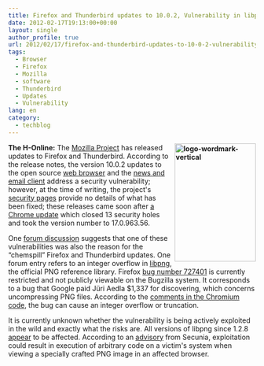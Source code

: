 ```yaml
---
title: Firefox and Thunderbird updates to 10.0.2, Vulnerability in libpng
date: 2012-02-17T19:13:00+00:00
layout: single
author_profile: true
url: 2012/02/17/firefox-and-thunderbird-updates-to-10-0-2-vulnerability-in-libpng/
tags:
  - Browser
  - Firefox
  - Mozilla
  - software
  - Thunderbird
  - Updates
  - Vulnerability
lang: en
category: 
  - techblog
---
```

**[<img title="logo-wordmark-vertical" border="0" alt="logo-wordmark-vertical" align="right" src="http://lh4.ggpht.com/-nwApNWDc8zw/Tz6fwFixzGI/AAAAAAAAE3c/VAQNxaQWehg/logo-wordmark-vertical_thumb%25255B1%25255D.png?imgmax=800" width="165" height="240" />](http://lh3.ggpht.com/-VmFnR8nXEUM/Tz6fnZ0bazI/AAAAAAAAE3U/qdyUHKV0qGA/s1600-h/logo-wordmark-vertical%25255B3%25255D.png)The H-Online:** The [Mozilla Project](http://www.mozilla.org/) has released updates to Firefox and Thunderbird. According to the release notes, the version 10.0.2 updates to the open source [web browser](http://www.mozilla.org/en-US/firefox/10.0.2/releasenotes/) and the [news and email client](http://www.mozilla.org/en-US/thunderbird/10.0.2/releasenotes/) address a security vulnerability; however, at the time of writing, the project's [security pages](https://www.mozilla.org/security/known-vulnerabilities/) provide no details of what has been fixed; these releases came soon after [a Chrome update](http://www.h-online.com/news/item/Flash-Player-update-plugs-exploited-hole-1435494.html) which closed 13 security holes and took the version number to 17.0.963.56. 

One [forum discussion](http://forums.mozillazine.org/viewtopic.php?f=7&t=2429423) suggests that one of these vulnerabilities was also the reason for the “chemspill” Firefox and Thunderbird updates. One forum entry refers to an integer overflow in [libpng](http://www.libpng.org/pub/png/libpng.html), the official PNG reference library. Firefox [bug number 727401](https://bugzilla.mozilla.org/show_bug.cgi?id=727401) is currently restricted and not publicly viewable on the Bugzilla system. It corresponds to a bug that Google paid Jüri Aedla $1,337 for discovering, which concerns uncompressing PNG files. According to the [comments in the Chromium code](http://codereview.chromium.org/9363013/diff/2002/third_party/libpng/pngrutil.c), the bug can cause an integer overflow or truncation. 

It is currently unknown whether the vulnerability is being actively exploited in the wild and exactly what the risks are. All versions of libpng since 1.2.8 [appear](http://www.securityfocus.com/bid/52049) to be affected. According to an [advisory](http://packetstormsecurity.org/files/109822/Secunia-Security-Advisory-48026.html) from Secunia, exploitation could result in execution of arbitrary code on a victim's system when viewing a specially crafted PNG image in an affected browser.